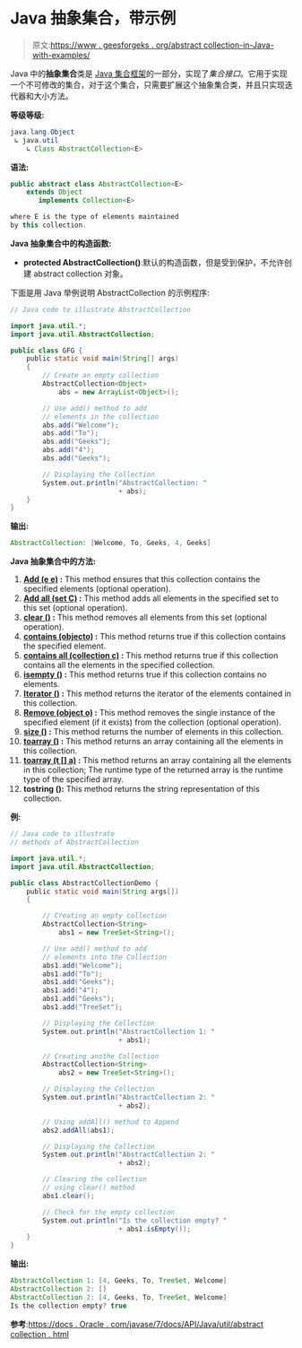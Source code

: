 # Java 抽象集合，带示例

> 原文:[https://www . geesforgeks . org/abstract collection-in-Java-with-examples/](https://www.geeksforgeeks.org/abstractcollection-in-java-with-examples/)

Java 中的**抽象集合**类是 [Java 集合框架](https://www.geeksforgeeks.org/collections-in-java-2/)的一部分，实现了*集合接口*。它用于实现一个不可修改的集合，对于这个集合，只需要扩展这个抽象集合类，并且只实现迭代器和大小方法。

**等级等级:**

```java
java.lang.Object
 ↳ java.util
    ↳ Class AbstractCollection<E>

```

**语法:**

```java
public abstract class AbstractCollection<E>
    extends Object
       implements Collection<E>

where E is the type of elements maintained
by this collection.

```

**Java 抽象集合中的构造函数:**

*   **protected AbstractCollection()**:默认的构造函数，但是受到保护，不允许创建 abstract collection 对象。

下面是用 Java 举例说明 AbstractCollection 的示例程序:

```java
// Java code to illustrate AbstractCollection

import java.util.*;
import java.util.AbstractCollection;

public class GFG {
    public static void main(String[] args)
    {
        // Create an empty collection
        AbstractCollection<Object>
            abs = new ArrayList<Object>();

        // Use add() method to add
        // elements in the collection
        abs.add("Welcome");
        abs.add("To");
        abs.add("Geeks");
        abs.add("4");
        abs.add("Geeks");

        // Displaying the Collection
        System.out.println("AbstractCollection: "
                           + abs);
    }
}
```

**输出:**

```java
AbstractCollection: [Welcome, To, Geeks, 4, Geeks]

```

**Java 抽象集合中的方法:**

1.  **[Add (e e)](https://www.geeksforgeeks.org/abstractcollection-add-method-in-java-with-examples/) :** This method ensures that this collection contains the specified elements (optional operation).
2.  **[Add all (set C)](https://www.geeksforgeeks.org/abstractcollection-addall-method-in-java-with-examples/) :** This method adds all elements in the specified set to this set (optional operation).
3.  **[clear ()](https://www.geeksforgeeks.org/abstractcollection-clear-method-in-java-with-examples/) :** This method removes all elements from this set (optional operation).
4.  **[contains (objecto)](https://www.geeksforgeeks.org/abstractcollection-contains-method-in-java-with-examples/) :** This method returns true if this collection contains the specified element.
5.  **[contains all (collection c)](https://www.geeksforgeeks.org/abstractcollection-containsall-method-in-java-with-examples/) :** This method returns true if this collection contains all the elements in the specified collection.
6.  **[isempty ()](https://www.geeksforgeeks.org/abstractcollection-isempty-method-in-java-with-examples/) :** This method returns true if this collection contains no elements.
7.  **[Iterator ()](https://www.geeksforgeeks.org/absractcollection-iterator-method-in-java-with-examples/) :** This method returns the iterator of the elements contained in this collection.
8.  **[Remove (object o)](https://www.geeksforgeeks.org/abstractcollection-remove-method-in-java-with-examples/) :** This method removes the single instance of the specified element (if it exists) from the collection (optional operation).
9.  **[size ()](https://www.geeksforgeeks.org/abstractcollection-size-method-in-java-with-examples/) :** This method returns the number of elements in this collection.
10.  **[toarray ()](https://www.geeksforgeeks.org/abstractcollection-toarray-method-in-java-with-examples/) :** This method returns an array containing all the elements in this collection.
11.  **[toarray (t [] a)](https://www.geeksforgeeks.org/abstractcollection-toarray-method-in-java-with-examples/) :** This method returns an array containing all the elements in this collection; The runtime type of the returned array is the runtime type of the specified array.
12.  **tostring ():** This method returns the string representation of this collection.

**例:**

```java
// Java code to illustrate
// methods of AbstractCollection

import java.util.*;
import java.util.AbstractCollection;

public class AbstractCollectionDemo {
    public static void main(String args[])
    {

        // Creating an empty collection
        AbstractCollection<String>
            abs1 = new TreeSet<String>();

        // Use add() method to add
        // elements into the Collection
        abs1.add("Welcome");
        abs1.add("To");
        abs1.add("Geeks");
        abs1.add("4");
        abs1.add("Geeks");
        abs1.add("TreeSet");

        // Displaying the Collection
        System.out.println("AbstractCollection 1: "
                           + abs1);

        // Creating anothe Collection
        AbstractCollection<String>
            abs2 = new TreeSet<String>();

        // Displaying the Collection
        System.out.println("AbstractCollection 2: "
                           + abs2);

        // Using addAll() method to Append
        abs2.addAll(abs1);

        // Displaying the Collection
        System.out.println("AbstractCollection 2: "
                           + abs2);

        // Clearing the collection
        // using clear() method
        abs1.clear();

        // Check for the empty collection
        System.out.println("Is the collection empty? "
                           + abs1.isEmpty());
    }
}
```

**输出:**

```java
AbstractCollection 1: [4, Geeks, To, TreeSet, Welcome]
AbstractCollection 2: []
AbstractCollection 2: [4, Geeks, To, TreeSet, Welcome]
Is the collection empty? true

```

**参考**:[https://docs . Oracle . com/javase/7/docs/API/Java/util/abstract collection . html](https://docs.oracle.com/javase/7/docs/api/java/util/AbstractCollection.html)
